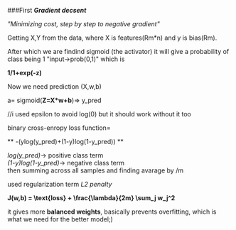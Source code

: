 ###First ***Gradient decsent***

*"Minimizing cost, step by step to negative gradient"*

Getting X,Y from the data, where X is features(Rm*n) and y is bias(Rm). 

After which we are findind sigmoid (the activator) it will give a probability of class being 1 "input->prob(0,1)"
which is


**1/1+exp(-z)**

Now we need prediction (X,w,b)


a= sigmoid(**Z=X*w+b**)=> y_pred


//i used epsilon to avoid log(0) but it should work without it too

binary cross-enropy loss function=

  ** -(ylog(y_pred)+(1-y)log(1-y_pred)) **


*log(y_pred)*-> positive class term    
*(1-y)log(1-y_pred)*-> negative class term     
then summing across all samples and finding avarage by /m 

used regularization term *L2 penalty*

 **J(w,b) = \text{loss} + \frac{\lambda}{2m} \sum_j w_j^2**

it gives more **balanced weights**, basically prevents overfitting, which is what we need for the better model;)
